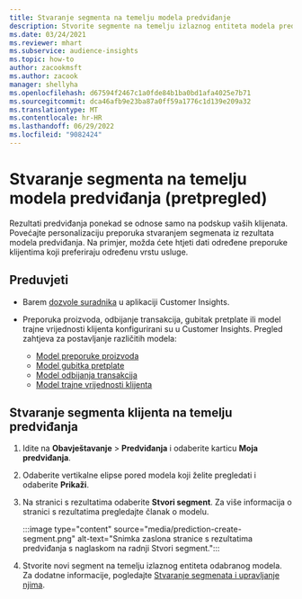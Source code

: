 ```yaml
---
title: Stvaranje segmenta na temelju modela predviđanje
description: Stvorite segmente na temelju izlaznog entiteta modela predviđanja.
ms.date: 03/24/2021
ms.reviewer: mhart
ms.subservice: audience-insights
ms.topic: how-to
author: zacookmsft
ms.author: zacook
manager: shellyha
ms.openlocfilehash: d67594f2467c1a0fde84b1ba0bd1afa4025e7b71
ms.sourcegitcommit: dca46afb9e23ba87a0ff59a1776c1d139e209a32
ms.translationtype: MT
ms.contentlocale: hr-HR
ms.lasthandoff: 06/29/2022
ms.locfileid: "9082424"
---
```

# <a name="create-a-segment-based-on-a-prediction-model-preview"></a>Stvaranje segmenta na temelju modela predviđanja (pretpregled)

Rezultati predviđanja ponekad se odnose samo na podskup vaših klijenata. Povećajte personalizaciju preporuka stvaranjem segmenata iz rezultata modela predviđanja. Na primjer, možda ćete htjeti dati određene preporuke klijentima koji preferiraju određenu vrstu usluge. 

## <a name="prerequisites"></a>Preduvjeti

- Barem [dozvole suradnika](permissions.md) u aplikaciji Customer Insights.

- Preporuka proizvoda, odbijanje transakcija, gubitak pretplate ili model trajne vrijednosti klijenta konfigurirani su u Customer Insights. Pregled zahtjeva za postavljanje različitih modela:

  - [Model preporuke proizvoda](predict-product-recommendation.md)
  - [Model gubitka pretplate](predict-subscription-churn.md)
  - [Model odbijanja transakcija](predict-transactional-churn.md)
  - [Model trajne vrijednosti klijenta](predict-customer-lifetime-value.md)

## <a name="create-a-customer-segment-based-on-predictions"></a>Stvaranje segmenta klijenta na temelju predviđanja

1. Idite na **Obavještavanje** > **Predviđanja** i odaberite karticu **Moja predviđanja**.

1. Odaberite vertikalne elipse pored modela koji želite pregledati i odaberite **Prikaži**.

1. Na stranici s rezultatima odaberite **Stvori segment**. Za više informacija o stranici s rezultatima pregledajte članak o modelu.

   :::image type="content" source="media/prediction-create-segment.png" alt-text="Snimka zaslona stranice s rezultatima predviđanja s naglaskom na radnji Stvori segment.":::

1. Stvorite novi segment na temelju izlaznog entiteta odabranog modela. Za dodatne informacije, pogledajte [Stvaranje segmenata i upravljanje njima](segments.md).